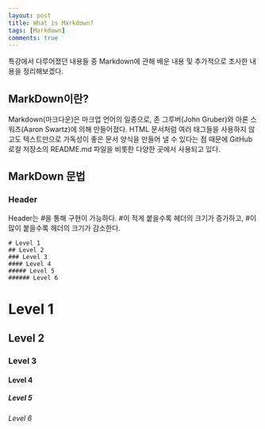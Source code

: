 ```yaml
---
layout: post
title: What is Markdown?
tags: [Markdown]
comments: true
---
```


특강에서 다루어졌던 내용들 중 Markdown에 관해 배운 내용 및 추가적으로 조사한 내용을 정리해보겠다.

## MarkDown이란?
Markdown(마크다운)은 마크업 언어의 일종으로, 존 그루버(John Gruber)와 아론 스워츠(Aaron Swartz)에 의해 만들어졌다. HTML 문서처럼 여러 태그들을 사용하지 않고도 텍스트만으로 가독성이 좋은 문서 양식을 만들어 낼 수 있다는 점 때문에 GitHub 로컬 저장소의 README.md 파일을 비롯한 다양한 곳에서 사용되고 있다.

## MarkDown 문법
### Header
Header는 #을 통해 구현이 가능하다. #이 적게 붙을수록 헤더의 크기가 증가하고, #이 많이 붙을수록 헤더의 크기가 감소한다.
```
# Level 1
## Level 2
### Level 3
#### Level 4
##### Level 5
###### Level 6
```

# Level 1
## Level 2 
### Level 3
#### Level 4
##### Level 5
###### Level 6